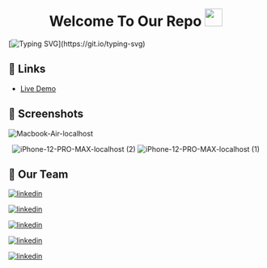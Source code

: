 <h1 align="center">Welcome To Our Repo <img src="https://media.giphy.com/media/hvRJCLFzcasrR4ia7z/giphy.gif" width="35"></h1>

[![Typing SVG](https://readme-typing-svg.herokuapp.com?font=Fira+Code&size=30&duration=6000&pause=1000&color=3b5d50&multiline=true&width=1000&lines=Cozy+Corner:+Your+source+for+stylish+furniture.)](https://git.io/typing-svg)

## 🔗 Links
- [Live Demo](https://furniture-deployment.vercel.app/)
  
## 🔗 Screenshots

![Macbook-Air-localhost](https://github.com/OmarGTolba/E-Commerce-Node.js-Angular-/assets/90730411/ce947a11-afd9-4b1d-a4e6-fb20a9ef1124)
<div align="center">
  
![iPhone-12-PRO-MAX-localhost (2)](https://github.com/OmarGTolba/E-Commerce-Node.js-Angular-/assets/90730411/23c64f55-312c-4671-a605-d115a0cae17d)
![iPhone-12-PRO-MAX-localhost (1)](https://github.com/OmarGTolba/E-Commerce-Node.js-Angular-/assets/90730411/16c679a6-57fe-41b2-aa4a-12e234dd3e43)

</div>

## 🔗 Our Team

[![linkedin](https://img.shields.io/badge/Areeg&nbsp;Mahmoud-0A66C2?style=for-the-badge&logo=linkedin&logoColor=white)](https://www.linkedin.com/in/areeg-mahmoud-941818287/?lipi=urn%3Ali%3Apage%3Ad_flagship3_people_connections%3BdTkrTTC6Squ4z60YOd75Mw%3D%3D)

[![linkedin](https://img.shields.io/badge/MennatAllah&nbsp;Khalil-0A66C2?style=for-the-badge&logo=linkedin&logoColor=white)](https://www.linkedin.com/in/mennatallah-khalil-9b46b7276/?lipi=urn%3Ali%3Apage%3Ad_flagship3_people_connections%3BdTkrTTC6Squ4z60YOd75Mw%3D%3D)

[![linkedin](https://img.shields.io/badge/Nada&nbsp;Elhosary-0A66C2?style=for-the-badge&logo=linkedin&logoColor=white)](https://www.linkedin.com/in/nada-elhosary-0684611a5/)

[![linkedin](https://img.shields.io/badge/Omar&nbsp;Gaber-0A66C2?style=for-the-badge&logo=linkedin&logoColor=white)]([![linkedin](https://img.shields.io/badge/Nada&nbsp;Elhosary-0A66C2?style=for-the-badge&logo=linkedin&logoColor=white)](https://www.linkedin.com/in/sohila-karaly-66a057229/?lipi=urn%3Ali%3Apage%3Ad_flagship3_people_connections%3BdTkrTTC6Squ4z60YOd75Mw%3D%3D))

[![linkedin](https://img.shields.io/badge/Sohila&nbsp;Karaly-0A66C2?style=for-the-badge&logo=linkedin&logoColor=white)](https://www.linkedin.com/in/sohila-karaly-66a057229/?lipi=urn%3Ali%3Apage%3Ad_flagship3_people_connections%3BdTkrTTC6Squ4z60YOd75Mw%3D%3D)
